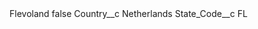 <?xml version="1.0" encoding="UTF-8"?>
<CustomMetadata xmlns="http://soap.sforce.com/2006/04/metadata" xmlns:xsi="http://www.w3.org/2001/XMLSchema-instance" xmlns:xsd="http://www.w3.org/2001/XMLSchema">
    <label>Flevoland</label>
    <protected>false</protected>
    <values>
        <field>Country__c</field>
        <value xsi:type="xsd:string">Netherlands</value>
    </values>
    <values>
        <field>State_Code__c</field>
        <value xsi:type="xsd:string">FL</value>
    </values>
</CustomMetadata>
